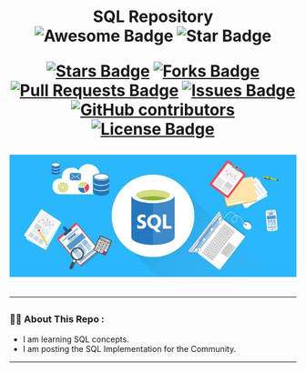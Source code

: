 <h1 align="center">SQL Repository
<div align="center">
<img src="https://cdn.rawgit.com/sindresorhus/awesome/d7305f38d29fed78fa85652e3a63e154dd8e8829/media/badge.svg" alt="Awesome Badge"/>
<!-- <img src="http://hits.dwyl.com/Shubham3023/awesome-github-profile-readme.svg" alt="Hits Badge"/> -->
<img src="https://img.shields.io/static/v1?label=%F0%9F%8C%9F&message=If%20Useful&style=style=flat&color=BC4E99" alt="Star Badge"/>
<br>

<a href="https://github.com/Shubham3023/SQL/stargazers"><img src="https://img.shields.io/github/stars/Shubham3023/SQL" alt="Stars Badge"/></a>
<a href="https://github.com/Shubham3023/SQL/network/members"><img src="https://img.shields.io/github/forks/Shubham3023/SQL" alt="Forks Badge"/></a>
<a href="https://github.com/Shubham3023/SQL/pulls"><img src="https://img.shields.io/github/issues-pr/Shubham3023/SQL" alt="Pull Requests Badge"/></a>
<a href="https://github.com/Shubham3023/SQL/issues"><img src="https://img.shields.io/github/issues/Shubham3023/SQL" alt="Issues Badge"/></a>
<a href="https://github.com/Shubham3023/SQL/graphs/contributors"><img alt="GitHub contributors" src="https://img.shields.io/github/contributors/Shubham3023/SQL?color=2b9348"></a>
<a href="https://github.com/Shubham3023/SQL/blob/master/LICENSE"><img src="https://img.shields.io/github/license/Shubham3023/SQL?color=2b9348" alt="License Badge"/></a>

<img alt="SQL Repo" src="https://github.com/Shubham3023/SQL/blob/main/SQL.jpg"> </img>
</div>
  
---

### :man_technologist: About This Repo :
 
- I am learning SQL concepts.
- I am posting the SQL Implementation for the Community.

---
